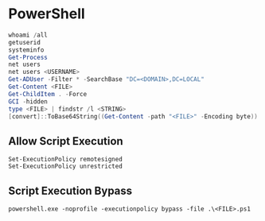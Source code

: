 # PowerShell

```powershell
whoami /all
getuserid
systeminfo
Get-Process
net users
net users <USERNAME>
Get-ADUser -Filter * -SearchBase "DC=<DOMAIN>,DC=LOCAL"
Get-Content <FILE>
Get-ChildItem . -Force
GCI -hidden
type <FILE> | findstr /l <STRING>
[convert]::ToBase64String((Get-Content -path "<FILE>" -Encoding byte))
```

## Allow Script Execution 
`Set-ExecutionPolicy remotesigned`  
`Set-ExecutionPolicy unrestricted`  

## Script Execution Bypass
`powershell.exe -noprofile -executionpolicy bypass -file .\<FILE>.ps1`

